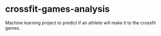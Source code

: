 # crossfit-games-analysis

Machine learning project to predict if an athlete will make it to the crossfit games.
